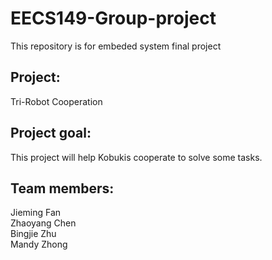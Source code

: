 # EECS149-Group-project
This repository is for embeded system final project  
## Project:
Tri-Robot Cooperation 

## Project goal:
This project will help Kobukis cooperate to solve some tasks.   

## Team members:  
Jieming Fan  
Zhaoyang Chen  
Bingjie Zhu  
Mandy Zhong  

